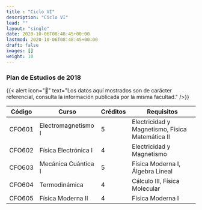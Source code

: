 ```yaml
---
title : "Ciclo VI"
description: "Ciclo VI"
lead: ""
layout: "single"
date: 2020-10-06T08:48:45+00:00
lastmod: 2020-10-06T08:48:45+00:00
draft: false
images: []
weight: 10
---
```


### Plan de Estudios de 2018

{{< alert icon="🚨" text="Los datos aquí mostrados son de carácter referencial, consulta la información publicada por la misma facultad." />}}

| Código | Curso                | Créditos | Requisitos                                      |
| ------ | -------------------- | -------- | ----------------------------------------------- |
| CFO601 | Electromagnetismo I  | 5        | Electricidad y Magnetismo, Física Matemática II |
| CFO602 | Física Electrónica I | 4        | Electricidad y Magnetismo                       |
| CFO603 | Mecánica Cuántica I  | 5        | Física Moderna I, Álgebra Lineal                |
| CFO604 | Termodinámica        | 4        | Cálculo III, Física Molecular                   |
| CFO605 | Física Moderna II    | 4        | Física Moderna I                                |
